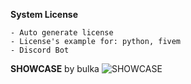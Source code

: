 **System License**
```
- Auto generate license
- License's example for: python, fivem
- Discord Bot
```
**SHOWCASE**
by bulka
![SHOWCASE](https://cdn.discordapp.com/attachments/991523126804480000/991523694126047322/Screenshot_20220629_040014.png)
